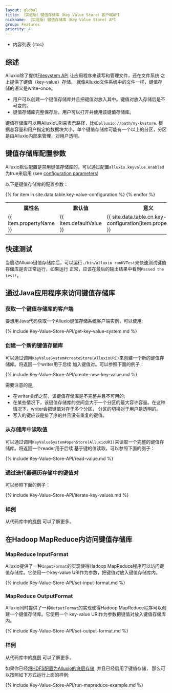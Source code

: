 ```yaml
---
layout: global
title: （实验版）键值存储库（Key Value Store）客户端API
nickname: （实验版）键值存储库（Key Value Store) API
group: Features
priority: 4
---
```


* 内容列表
{:toc}

## 综述
Alluxio除了提供[Filesystem API](File-System-API.html) 让应用程序来读写和管理文件，还在文件系统
之上提供了键值（key-value）存储。
就像Alluxio文件系统中的文件一样，键值存储的语义是write-once。

* 用户可以创建一个键值存储库并且把键值对放入其中。键值对放入存储后是不可变的。
* 键值存储库完整保存后，用户可以打开并使用该键值存储库。

键值存储库可以用AlluxioURI来表示路径，比如`alluxio://path/my-kvstore`.
根据总容量和用户指定的数据块大小，单个键值存储库可能有一个以上的分区，分区是由Alluxio内部来管理，对用户透明。

## 键值存储库配置参数

Alluxio默认配置是禁用键值存储库的，可以通过配置`alluxio.keyvalue.enabled`为true来启用 (see
[configuration parameters](Configuration-Settings.html))

以下是键值存储库的配置参数：

<table class="table table-striped">
<tr><th>属性名</th><th>默认值</th><th>意义</th></tr>
{% for item in site.data.table.key-value-configuration %}
  <tr>
    <td>{{ item.propertyName }}</td>
    <td>{{ item.defaultValue }}</td>
    <td>{{ site.data.table.cn.key-value-configuration[item.propertyName] }}</td>
  </tr>
{% endfor %}
</table>

## 快速测试

当启动Alluxio键值存储库后，可以运行`./bin/alluxio runKVTest`来快速测试键值存储库是否正常运行，如果运行
正常，应该在最后的输出结果中看到`Passed the test!`。

## 通过Java应用程序来访问键值存储库

### 获取一个键值存储库的客户端

要想用Java代码获取一个Alluxio键值存储系统客户端实例，可以使用:

{% include Key-Value-Store-API/get-key-value-system.md %}

### 创建一个新的键值存储库

可以通过调用`KeyValueSystem#createStore(AlluxioURI)`来创建一个新的键值存储库。将返回一个writer用于后续
加入键值对。可以参照下面的例子：

{% include Key-Value-Store-API/create-new-key-value.md %}

需要注意的是,

* 在writer关闭之前，该键值存储库是不完整并且不可用的;
* 在某些情况下，该键值存储库的空间会大于一个分区的最大容许容量。在这种情况下，writer会把键值对存于多个分区，
分区的切换对于用户是透明的。
* 写入的键应该是排了序的并且没有重复的键值。

### 从存储库中读取值

可以通过调用`KeyValueSystem#openStore(AlluxioURI)`来读取一个完整的键值存储库。将返回一个reader用于后续
基于键的值读取。可以参照下面的例子：

{% include Key-Value-Store-API/read-value.md %}

### 通过迭代器遍历存储中的键值对

可以参照下面的例子：

{% include Key-Value-Store-API/iterate-key-values.md %}

### 样例

从代码库中的[样例](https://github.com/Alluxio/alluxio/tree/master/examples/src/main/java/alluxio/examples/keyvalue)
 可以了解更多。

## 在Hadoop MapReduce内访问键值存储库

### MapReduce InputFormat

Alluxio提供了一种`InputFormat`的实现使得Hadoop MapReduce程序可以访问键值存储库。它使用一个key-value
URI作为参数，把键值对放入键值存储库内。

{% include Key-Value-Store-API/set-input-format.md %}


### MapReduce OutputFormat
Alluxio同时提供了一种`OutputFormat`的实现使得Hadoop MapReduce程序可以创建一个键值存储库。它使用一个
key-value URI作为参数把键值对放入键值存储库内。

{% include Key-Value-Store-API/set-output-format.md %}


### 样例

从代码库中的[样例](https://github.com/Alluxio/alluxio/blob/master/examples/src/main/java/alluxio/examples/keyvalue/hadoop/CloneStoreMapReduce.java)
 可以了解更多。

如果你已经[将HDFS配置为Alluxio的底层存储](Configuring-Alluxio-with-HDFS.html), 并且已经启用了键值存储，
那么可以按照如下方式运行上面的样例:

{% include Key-Value-Store-API/run-mapreduce-example.md %}
